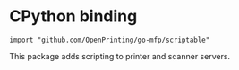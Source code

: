 # CPython binding

```
import "github.com/OpenPrinting/go-mfp/scriptable"
```

This package adds scripting to printer and scanner servers.

<!-- vim:ts=8:sw=4:et:textwidth=72
-->
